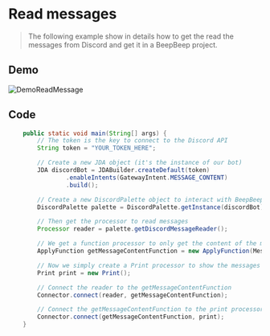 # Read messages

> The following example show in details how to get the read the messages from Discord and get it in a BeepBeep project.


## Demo

![DemoReadMessage](DiscordPalette_ReadMessage.gif)

## Code

```java
    public static void main(String[] args) {
        // The token is the key to connect to the Discord API
        String token = "YOUR_TOKEN_HERE";

        // Create a new JDA object (it's the instance of our bot)
        JDA discordBot = JDABuilder.createDefault(token)
                .enableIntents(GatewayIntent.MESSAGE_CONTENT)
                .build();

        // Create a new DiscordPalette object to interact with BeepBeep
        DiscordPalette palette = DiscordPalette.getInstance(discordBot);

        // Then get the processor to read messages
        Processor reader = palette.getDiscordMessageReader();

        // We get a function processor to only get the content of the message
        ApplyFunction getMessageContentFunction = new ApplyFunction(Messages.content);

        // Now we simply create a Print processor to show the messages from Discord
        Print print = new Print();

        // Connect the reader to the getMessageContentFunction
        Connector.connect(reader, getMessageContentFunction);

        // Connect the getMessageContentFunction to the print processor
        Connector.connect(getMessageContentFunction, print);
    }
```
